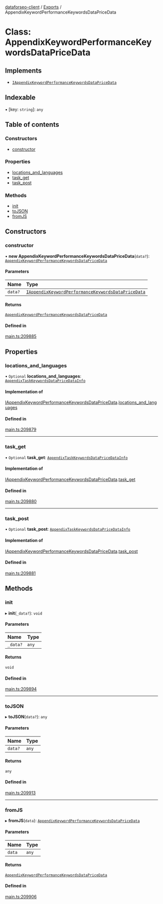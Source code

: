 [dataforseo-client](../README.md) / [Exports](../modules.md) / AppendixKeywordPerformanceKeywordsDataPriceData

# Class: AppendixKeywordPerformanceKeywordsDataPriceData

## Implements

- [`IAppendixKeywordPerformanceKeywordsDataPriceData`](../interfaces/IAppendixKeywordPerformanceKeywordsDataPriceData.md)

## Indexable

▪ [key: `string`]: `any`

## Table of contents

### Constructors

- [constructor](AppendixKeywordPerformanceKeywordsDataPriceData.md#constructor)

### Properties

- [locations\_and\_languages](AppendixKeywordPerformanceKeywordsDataPriceData.md#locations_and_languages)
- [task\_get](AppendixKeywordPerformanceKeywordsDataPriceData.md#task_get)
- [task\_post](AppendixKeywordPerformanceKeywordsDataPriceData.md#task_post)

### Methods

- [init](AppendixKeywordPerformanceKeywordsDataPriceData.md#init)
- [toJSON](AppendixKeywordPerformanceKeywordsDataPriceData.md#tojson)
- [fromJS](AppendixKeywordPerformanceKeywordsDataPriceData.md#fromjs)

## Constructors

### constructor

• **new AppendixKeywordPerformanceKeywordsDataPriceData**(`data?`): [`AppendixKeywordPerformanceKeywordsDataPriceData`](AppendixKeywordPerformanceKeywordsDataPriceData.md)

#### Parameters

| Name | Type |
| :------ | :------ |
| `data?` | [`IAppendixKeywordPerformanceKeywordsDataPriceData`](../interfaces/IAppendixKeywordPerformanceKeywordsDataPriceData.md) |

#### Returns

[`AppendixKeywordPerformanceKeywordsDataPriceData`](AppendixKeywordPerformanceKeywordsDataPriceData.md)

#### Defined in

[main.ts:209885](https://github.com/dataforseo/TypeScriptClient/blob/7ca1aa4/main.ts#L209885)

## Properties

### locations\_and\_languages

• `Optional` **locations\_and\_languages**: [`AppendixTaskKeywordsDataPriceDataInfo`](AppendixTaskKeywordsDataPriceDataInfo.md)

#### Implementation of

[IAppendixKeywordPerformanceKeywordsDataPriceData](../interfaces/IAppendixKeywordPerformanceKeywordsDataPriceData.md).[locations_and_languages](../interfaces/IAppendixKeywordPerformanceKeywordsDataPriceData.md#locations_and_languages)

#### Defined in

[main.ts:209879](https://github.com/dataforseo/TypeScriptClient/blob/7ca1aa4/main.ts#L209879)

___

### task\_get

• `Optional` **task\_get**: [`AppendixTaskKeywordsDataPriceDataInfo`](AppendixTaskKeywordsDataPriceDataInfo.md)

#### Implementation of

[IAppendixKeywordPerformanceKeywordsDataPriceData](../interfaces/IAppendixKeywordPerformanceKeywordsDataPriceData.md).[task_get](../interfaces/IAppendixKeywordPerformanceKeywordsDataPriceData.md#task_get)

#### Defined in

[main.ts:209880](https://github.com/dataforseo/TypeScriptClient/blob/7ca1aa4/main.ts#L209880)

___

### task\_post

• `Optional` **task\_post**: [`AppendixTaskKeywordsDataPriceDataInfo`](AppendixTaskKeywordsDataPriceDataInfo.md)

#### Implementation of

[IAppendixKeywordPerformanceKeywordsDataPriceData](../interfaces/IAppendixKeywordPerformanceKeywordsDataPriceData.md).[task_post](../interfaces/IAppendixKeywordPerformanceKeywordsDataPriceData.md#task_post)

#### Defined in

[main.ts:209881](https://github.com/dataforseo/TypeScriptClient/blob/7ca1aa4/main.ts#L209881)

## Methods

### init

▸ **init**(`_data?`): `void`

#### Parameters

| Name | Type |
| :------ | :------ |
| `_data?` | `any` |

#### Returns

`void`

#### Defined in

[main.ts:209894](https://github.com/dataforseo/TypeScriptClient/blob/7ca1aa4/main.ts#L209894)

___

### toJSON

▸ **toJSON**(`data?`): `any`

#### Parameters

| Name | Type |
| :------ | :------ |
| `data?` | `any` |

#### Returns

`any`

#### Defined in

[main.ts:209913](https://github.com/dataforseo/TypeScriptClient/blob/7ca1aa4/main.ts#L209913)

___

### fromJS

▸ **fromJS**(`data`): [`AppendixKeywordPerformanceKeywordsDataPriceData`](AppendixKeywordPerformanceKeywordsDataPriceData.md)

#### Parameters

| Name | Type |
| :------ | :------ |
| `data` | `any` |

#### Returns

[`AppendixKeywordPerformanceKeywordsDataPriceData`](AppendixKeywordPerformanceKeywordsDataPriceData.md)

#### Defined in

[main.ts:209906](https://github.com/dataforseo/TypeScriptClient/blob/7ca1aa4/main.ts#L209906)
